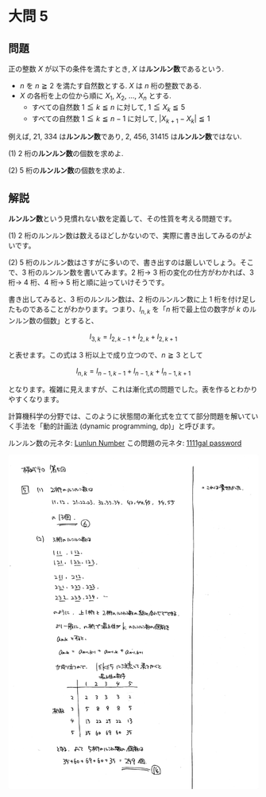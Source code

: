 ﻿---
layout: default
parent: 第 5 回
grand_parent: 模試テロ
summary: 条件を満たす自然数の数え上げ
---

# 大問 5

## 問題

正の整数 $X$ が以下の条件を満たすとき, $X$ は**ルンルン数**であるという.

- $n$ を $n \geqq 2$ を満たす自然数とする. $X$ は $n$ 桁の整数である.
- $X$ の各桁を上の位から順に $X_1,\ X_2,\ \dots,\ X_n$ とする.
    - すべての自然数 $1 \leqq k \leqq n$ に対して, $1 \leqq X_k \leqq 5$
    - すべての自然数 $1 \leqq k \leqq n-1$ に対して, $|X_{k+1} - X_k| \leqq 1$

例えば, $21$, $334$ は**ルンルン数**であり, $2$, $456$, $31415$ は**ルンルン数**ではない.

(1) $2$ 桁の**ルンルン数**の個数を求めよ.

(2) $5$ 桁の**ルンルン数**の個数を求めよ.

## 解説

**ルンルン数**という見慣れない数を定義して、その性質を考える問題です。

(1) 2 桁のルンルン数は数えるほどしかないので、実際に書き出してみるのがよいです。

(2) 5 桁のルンルン数はさすがに多いので、書き出すのは厳しいでしょう。そこで、3 桁のルンルン数を書いてみます。2 桁→ 3 桁の変化の仕方がわかれば、3 桁→ 4 桁、4 桁→ 5 桁と順に辿っていけそうです。

書き出してみると、3 桁のルンルン数は、2 桁のルンルン数に上 1 桁を付け足したものであることがわかります。つまり、$l_{n, k}$ を「$n$ 桁で最上位の数字が $k$ のルンルン数の個数」とすると、

$$ l_{3, k} = l_{2, k-1} + l_{2, k} + l_{2, k+1} $$

と表せます。この式は 3 桁以上で成り立つので、$n \geqq 3$ として

$$ l_{n, k} = l_{n-1, k-1} + l_{n-1, k} + l_{n-1, k+1} $$

となります。複雑に見えますが、これは漸化式の問題でした。表を作るとわかりやすくなります。

計算機科学の分野では、このように状態間の漸化式を立てて部分問題を解いていく手法を「動的計画法 (dynamic programming, dp)」と呼びます。

ルンルン数の元ネタ: [Lunlun Number](https://atcoder.jp/contests/abc161/tasks/abc161_d)
この問題の元ネタ: [1111gal password](https://atcoder.jp/contests/abc242/tasks/abc242_c)

![](img/examterro_05-5.jpg)